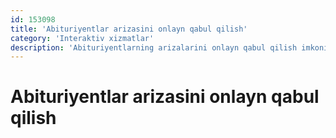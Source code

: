 ```yaml
---
id: 153098
title: 'Abituriyentlar arizasini onlayn qabul qilish'
category: 'Interaktiv xizmatlar'
description: 'Abituriyentlarning arizalarini onlayn qabul qilish imkoniyati'
---
```


# Abituriyentlar arizasini onlayn qabul qilish
